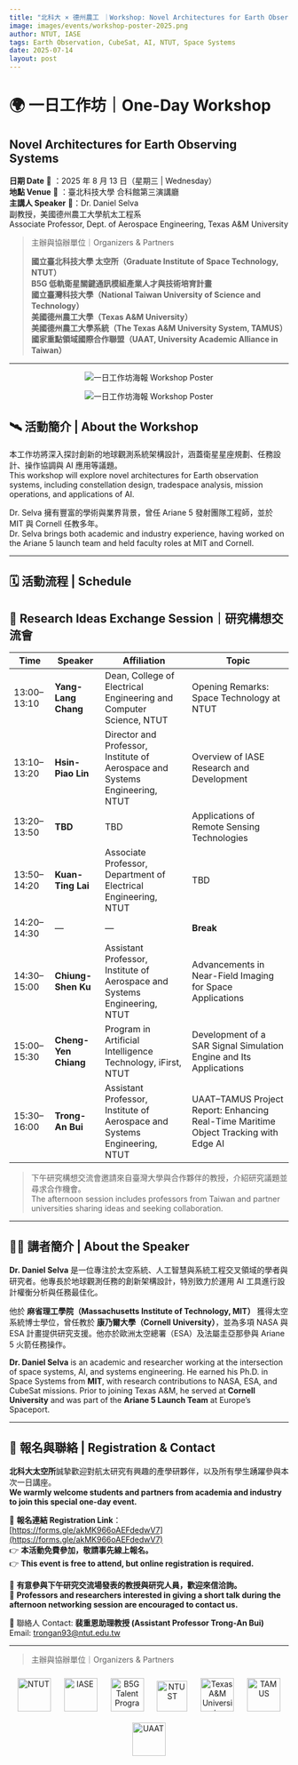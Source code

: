 ```yaml
---
title: "北科大 × 德州農工 ｜Workshop: Novel Architectures for Earth Observing Systems"
image: images/events/workshop-poster-2025.png
author: NTUT, IASE
tags: Earth Observation, CubeSat, AI, NTUT, Space Systems
date: 2025-07-14
layout: post
---
```


# 🌍 一日工作坊｜One-Day Workshop  
## **Novel Architectures for Earth Observing Systems**

**日期 Date** 📅 ：2025 年 8 月 13 日（星期三 | Wednesday）  
**地點 Venue** 📍 ：臺北科技大學 合科館第三演講廳  
**主講人 Speaker** 🎤：Dr. Daniel Selva  
副教授，美國德州農工大學航太工程系  
Associate Professor, Dept. of Aerospace Engineering, Texas A&M University  

> 主辦與協辦單位｜Organizers & Partners  
>  
> **國立臺北科技大學 太空所（Graduate Institute of Space Technology, NTUT）**  
> **B5G 低軌衛星關鍵通訊模組產業人才與技術培育計畫**  
> **國立臺灣科技大學（National Taiwan University of Science and Technology）**  
> **美國德州農工大學（Texas A&M University）**  
> **美國德州農工大學系統（The Texas A&M University System, TAMUS）**  
> **國家重點領域國際合作聯盟（UAAT, University Academic Alliance in Taiwan）**

---
<p align="center">
  <img src="/images/blogs/poster-openworkshop-ntut.jpg" alt="一日工作坊海報 Workshop Poster" style="max-width: 100%; height: auto;">
</p>
<p align="center">
  <img src="/images/blogs/poster-openworkshop-ntut-2.jpg" alt="一日工作坊海報 Workshop Poster" style="max-width: 100%; height: auto;">
</p>

## 🛰 活動簡介 | About the Workshop

本工作坊將深入探討創新的地球觀測系統架構設計，涵蓋衛星星座規劃、任務設計、操作協調與 AI 應用等議題。  
This workshop will explore novel architectures for Earth observation systems, including constellation design, tradespace analysis, mission operations, and applications of AI.

Dr. Selva 擁有豐富的學術與業界背景，曾任 Ariane 5 發射團隊工程師，並於 MIT 與 Cornell 任教多年。  
Dr. Selva brings both academic and industry experience, having worked on the Ariane 5 launch team and held faculty roles at MIT and Cornell.

---

## 🗓 活動流程 | Schedule
## 🧠 Research Ideas Exchange Session｜研究構想交流會  

| Time         | Speaker           | Affiliation                                                                 | Topic                                                                                     |
|--------------|-------------------|------------------------------------------------------------------------------|-------------------------------------------------------------------------------------------|
| 13:00–13:10  | **Yang-Lang Chang** | Dean, College of Electrical Engineering and Computer Science, NTUT         | Opening Remarks: Space Technology at NTUT                                                |
| 13:10–13:20  | **Hsin-Piao Lin**  | Director and Professor, Institute of Aerospace and Systems Engineering, NTUT | Overview of IASE Research and Development                                                |
| 13:20–13:50  | **TBD**            | TBD                                                                          | Applications of Remote Sensing Technologies                                              |
| 13:50–14:20  | **Kuan-Ting Lai**  | Associate Professor, Department of Electrical Engineering, NTUT             | TBD                                                                                       |
| 14:20–14:30  | —                 | —                                                                            | **Break**                                                                                 |
| 14:30–15:00  | **Chiung-Shen Ku** | Assistant Professor, Institute of Aerospace and Systems Engineering, NTUT   | Advancements in Near-Field Imaging for Space Applications                                |
| 15:00–15:30  | **Cheng-Yen Chiang** | Program in Artificial Intelligence Technology, iFirst, NTUT                 | Development of a SAR Signal Simulation Engine and Its Applications                       |
| 15:30–16:00  | **Trong-An Bui**   | Assistant Professor, Institute of Aerospace and Systems Engineering, NTUT   | UAAT–TAMUS Project Report: Enhancing Real-Time Maritime Object Tracking with Edge AI     |


> 下午研究構想交流會邀請來自臺灣大學與合作夥伴的教授，介紹研究議題並尋求合作機會。  
> The afternoon session includes professors from Taiwan and partner universities sharing ideas and seeking collaboration.

---

## 👨‍🏫 講者簡介 | About the Speaker

**Dr. Daniel Selva** 是一位專注於太空系統、人工智慧與系統工程交叉領域的學者與研究者。他專長於地球觀測任務的創新架構設計，特別致力於運用 AI 工具進行設計權衡分析與任務最佳化。

他於 **麻省理工學院（Massachusetts Institute of Technology, MIT）** 獲得太空系統博士學位，曾任教於 **康乃爾大學（Cornell University）**，並為多項 NASA 與 ESA 計畫提供研究支援。他亦於歐洲太空總署（ESA）及法屬圭亞那參與 Ariane 5 火箭任務操作。

**Dr. Daniel Selva** is an academic and researcher working at the intersection of space systems, AI, and systems engineering. He earned his Ph.D. in Space Systems from **MIT**, with research contributions to NASA, ESA, and CubeSat missions. Prior to joining Texas A&M, he served at **Cornell University** and was part of the **Ariane 5 Launch Team** at Europe’s Spaceport.

---

## 📩 報名與聯絡 | Registration & Contact

**北科大太空所**誠摯歡迎對航太研究有興趣的產學研夥伴，以及所有學生踴躍參與本次一日講座。  
**We warmly welcome students and partners from academia and industry to join this special one-day event.**

🔗 **報名連結 Registration Link**：  
[https://forms.gle/akMK966oAEFdedwV7](https://forms.gle/akMK966oAEFdedwV7)  
👉 **本活動免費參加，敬請事先線上報名。**  
👉 **This event is free to attend, but online registration is required.**

📢 **有意參與下午研究交流場發表的教授與研究人員，歡迎來信洽詢。**  
📢 **Professors and researchers interested in giving a short talk during the afternoon networking session are encouraged to contact us.**

📧 聯絡人 Contact: **裴重恩助理教授 (Assistant Professor Trong-An Bui)**  
Email: [trongan93@ntut.edu.tw](mailto:trongan93@ntut.edu.tw)

---
> 主辦與協辦單位｜Organizers & Partners  

<p align="center">
  <img src="/images/blogs/taipeitech-logo.jpg" alt="NTUT" height="60" style="margin: 10px;">
  <img src="/images/blogs/ntut-iase-logo.png" alt="IASE" height="60" style="margin: 10px;">
  <img src="/images/blogs/b5g-logo.png" alt="B5G Talent Program" height="60" style="margin: 10px;">
  <img src="/images/blogs/taiwantech-logo.png" alt="NTUST" height="55" style="margin: 10px;">
  <img src="/images/blogs/tam-logo.jpg" alt="Texas A&M University" height="60" style="margin: 10px;">
  <img src="/images/blogs/tamus-logo.png" alt="TAMUS" height="60" style="margin: 10px;">
  <img src="/images/blogs/uaat-logo.png" alt="UAAT" height="60" style="margin: 10px;">
</p>


